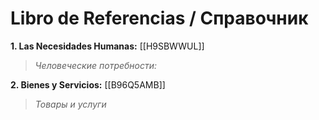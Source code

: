 # Libro de Referencias / Справочник

**1. Las Necesidades Humanas:** [[H9SBWWUL]]
>*Человеческие потребности:*

**2. Bienes y Servicios:** [[B96Q5AMB]]
>*Товары и услуги*